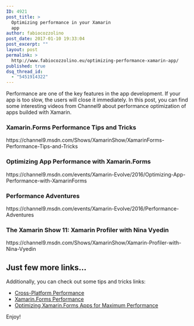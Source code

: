 ```yaml
---
ID: 4921
post_title: >
  Optimizing performance in your Xamarin
  app
author: fabiocozzolino
post_date: 2017-01-10 19:33:04
post_excerpt: ""
layout: post
permalink: >
  http://www.fabiocozzolino.eu/optimizing-performance-xamarin-app/
published: true
dsq_thread_id:
  - "5451914322"
---
```

Performance are one of the key features in the app development. If your app is too slow, the users will close it immediately. In this post, you can find some interesting videos from Channel9 about performance optimization of apps builded with Xamarin.
<h3>Xamarin.Forms Performance Tips and Tricks</h3>
https://channel9.msdn.com/Shows/XamarinShow/XamarinForms-Performance-Tips-and-Tricks
<h3>Optimizing App Performance with Xamarin.Forms</h3>
https://channel9.msdn.com/events/Xamarin-Evolve/2016/Optimizing-App-Performance-with-XamarinForms
<h3>Performance Adventures</h3>
https://channel9.msdn.com/events/Xamarin-Evolve/2016/Performance-Adventures
<h3>The Xamarin Show 11: Xamarin Profiler with Nina Vyedin</h3>
https://channel9.msdn.com/Shows/XamarinShow/Xamarin-Profiler-with-Nina-Vyedin
<h2>Just few more links...</h2>
Additionally, you can check out some tips and tricks links:
<ul>
 	<li><a href="https://developer.xamarin.com/guides/cross-platform/deployment,_testing,_and_metrics/memory_perf_best_practices/">Cross-Platform Performance</a></li>
 	<li><a href="https://developer.xamarin.com/guides/xamarin-forms/deployment,_testing,_and_metrics/performance/">Xamarin.Forms Performance</a></li>
 	<li><a href="https://blog.xamarin.com/optimizing-xamarin-forms-apps-for-maximum-performance/">Optimizing Xamarin.Forms Apps for Maximum Performance</a></li>
</ul>
Enjoy!